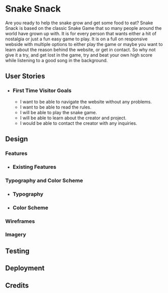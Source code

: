 # Snake Snack

Are you ready to help the snake grow and get some food to eat? 
Snake Snack is based on the classic Snake Game that so many people around the world have grown up with.
It is for every person that wants either a hit of nostalgia or just a fun easy game to play. It is on a full on responsive webside with multiple options to either play the game or maybe you want to learn about the reason behind the website, or get in contact. So why not give it a try, and get lost in the game, try and beat your own high score while listening to a good song in the background.

## __User Stories__

- ### First Time Visitor Goals

    - I want to be able to navigate the website without any problems.
    - I want to be able to read the rules.
    - I will be able to play the snake game.
    - I will be able to learn about the creator and project.
    - I would be able to contact the creator with any inquiries.

## __Design__

### __Features__

- ### Existing Features

### __Typography and Color Scheme__

- ### Typography

- ### Color Scheme

### __Wireframes__

### __Imagery__

## __Testing__

## __Deployment__

## __Credits__